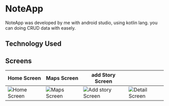 # NoteApp
NoteApp was developed by me with android studio, using kotlin lang. you can doing CRUD data with easely.

## Technology Used

## Screens 

| Home Screen | Maps Screen | add Story Screen |  |
|---|---|---|---|
| ![Home Screen](https://drive.google.com/file/d/17N5STpjdVLbsCJcwsvOarGGjiAmUadyn/view?usp=drive_link) | ![Maps Screen](https://drive.google.com/file/d/17M8kPFeGcvm7w_QnhFcyq1AutzlIayKI/view?usp=drive_link) | ![Add story Screen](https://drive.google.com/file/d/17Fj7oo6jK6obohWnvEqcDE6c7IvE3htX/view?usp=drive_link) | ![Detail Screen](https://drive.google.com/uc?id=1IaG1Cj0TBtQ0UsauVG2NeMINzvhR0Ut2) |
